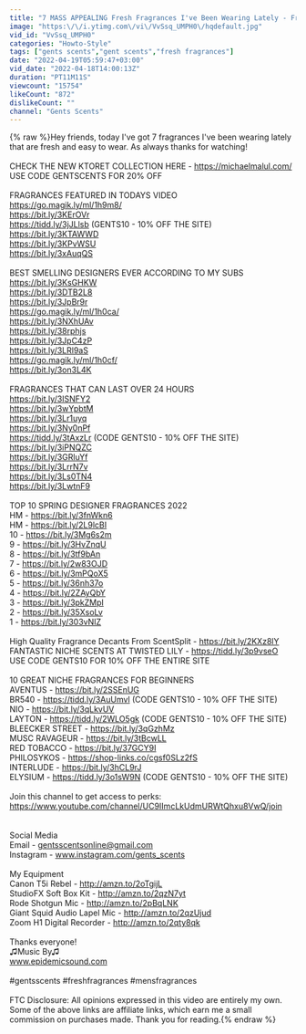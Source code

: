 ```yaml
---
title: "7 MASS APPEALING Fresh Fragrances I've Been Wearing Lately - Fragrance Rotation"
image: "https:\/\/i.ytimg.com\/vi\/VvSsq_UMPH0\/hqdefault.jpg"
vid_id: "VvSsq_UMPH0"
categories: "Howto-Style"
tags: ["gents scents","gent scents","fresh fragrances"]
date: "2022-04-19T05:59:47+03:00"
vid_date: "2022-04-18T14:00:13Z"
duration: "PT11M11S"
viewcount: "15754"
likeCount: "872"
dislikeCount: ""
channel: "Gents Scents"
---
```

{% raw %}Hey friends,  today I've got 7 fragrances I've been wearing lately that are fresh and easy to wear.  As always thanks for watching!<br /><br />CHECK THE NEW KTORET COLLECTION HERE - <a rel="nofollow" target="blank" href="https://michaelmalul.com/">https://michaelmalul.com/</a><br />USE CODE GENTSCENTS FOR 20% OFF<br /><br />FRAGRANCES FEATURED IN TODAYS VIDEO<br /><a rel="nofollow" target="blank" href="https://go.magik.ly/ml/1h9m8/">https://go.magik.ly/ml/1h9m8/</a><br /><a rel="nofollow" target="blank" href="https://bit.ly/3KErOVr">https://bit.ly/3KErOVr</a><br /><a rel="nofollow" target="blank" href="https://tidd.ly/3jJLlsb">https://tidd.ly/3jJLlsb</a> (GENTS10 - 10% OFF THE SITE)<br /><a rel="nofollow" target="blank" href="https://bit.ly/3KTAWWD">https://bit.ly/3KTAWWD</a><br /><a rel="nofollow" target="blank" href="https://bit.ly/3KPvWSU">https://bit.ly/3KPvWSU</a><br /><a rel="nofollow" target="blank" href="https://bit.ly/3xAuqQS">https://bit.ly/3xAuqQS</a><br /><br />BEST SMELLING DESIGNERS EVER ACCORDING TO MY SUBS<br /><a rel="nofollow" target="blank" href="https://bit.ly/3KsGHKW">https://bit.ly/3KsGHKW</a><br /><a rel="nofollow" target="blank" href="https://bit.ly/3DTB2L8">https://bit.ly/3DTB2L8</a><br /><a rel="nofollow" target="blank" href="https://bit.ly/3JpBr9r">https://bit.ly/3JpBr9r</a><br /><a rel="nofollow" target="blank" href="https://go.magik.ly/ml/1h0ca/">https://go.magik.ly/ml/1h0ca/</a><br /><a rel="nofollow" target="blank" href="https://bit.ly/3NXhUAv">https://bit.ly/3NXhUAv</a><br /><a rel="nofollow" target="blank" href="https://bit.ly/38rphjs">https://bit.ly/38rphjs</a><br /><a rel="nofollow" target="blank" href="https://bit.ly/3JpC4zP">https://bit.ly/3JpC4zP</a><br /><a rel="nofollow" target="blank" href="https://bit.ly/3LRl9aS">https://bit.ly/3LRl9aS</a><br /><a rel="nofollow" target="blank" href="https://go.magik.ly/ml/1h0cf/">https://go.magik.ly/ml/1h0cf/</a><br /><a rel="nofollow" target="blank" href="https://bit.ly/3on3L4K">https://bit.ly/3on3L4K</a><br /><br />FRAGRANCES THAT CAN LAST OVER 24 HOURS<br /><a rel="nofollow" target="blank" href="https://bit.ly/3ISNFY2">https://bit.ly/3ISNFY2</a><br /><a rel="nofollow" target="blank" href="https://bit.ly/3wYpbtM">https://bit.ly/3wYpbtM</a><br /><a rel="nofollow" target="blank" href="https://bit.ly/3Lr1uyq">https://bit.ly/3Lr1uyq</a><br /><a rel="nofollow" target="blank" href="https://bit.ly/3Ny0nPf">https://bit.ly/3Ny0nPf</a><br /><a rel="nofollow" target="blank" href="https://tidd.ly/3tAxzLr">https://tidd.ly/3tAxzLr</a> (CODE GENTS10 - 10% OFF THE SITE)<br /><a rel="nofollow" target="blank" href="https://bit.ly/3iPNQZC">https://bit.ly/3iPNQZC</a><br /><a rel="nofollow" target="blank" href="https://bit.ly/3GRluYf">https://bit.ly/3GRluYf</a><br /><a rel="nofollow" target="blank" href="https://bit.ly/3LrrN7v">https://bit.ly/3LrrN7v</a><br /><a rel="nofollow" target="blank" href="https://bit.ly/3Ls0TN4">https://bit.ly/3Ls0TN4</a><br /><a rel="nofollow" target="blank" href="https://bit.ly/3LwtnF9">https://bit.ly/3LwtnF9</a><br /><br />TOP 10 SPRING DESIGNER FRAGRANCES 2022<br />HM - <a rel="nofollow" target="blank" href="https://bit.ly/3fnWkn6">https://bit.ly/3fnWkn6</a><br />HM - <a rel="nofollow" target="blank" href="https://bit.ly/2L9lcBI">https://bit.ly/2L9lcBI</a><br />10 - <a rel="nofollow" target="blank" href="https://bit.ly/3Mg6s2m">https://bit.ly/3Mg6s2m</a><br />9 - <a rel="nofollow" target="blank" href="https://bit.ly/3HvZnqU">https://bit.ly/3HvZnqU</a><br />8 - <a rel="nofollow" target="blank" href="https://bit.ly/3tf9bAn">https://bit.ly/3tf9bAn</a><br />7 - <a rel="nofollow" target="blank" href="https://bit.ly/2w83OJD">https://bit.ly/2w83OJD</a><br />6 - <a rel="nofollow" target="blank" href="https://bit.ly/3mPQoX5">https://bit.ly/3mPQoX5</a><br />5 - <a rel="nofollow" target="blank" href="https://bit.ly/36nh37o">https://bit.ly/36nh37o</a><br />4 - <a rel="nofollow" target="blank" href="https://bit.ly/2ZAyQbY">https://bit.ly/2ZAyQbY</a><br />3 - <a rel="nofollow" target="blank" href="https://bit.ly/3pkZMpI">https://bit.ly/3pkZMpI</a><br />2 - <a rel="nofollow" target="blank" href="https://bit.ly/35XsoLv">https://bit.ly/35XsoLv</a><br />1 - <a rel="nofollow" target="blank" href="https://bit.ly/303vNIZ">https://bit.ly/303vNIZ</a><br /><br />High Quality Fragrance Decants From ScentSplit - <a rel="nofollow" target="blank" href="https://bit.ly/2KXz8lY">https://bit.ly/2KXz8lY</a><br />FANTASTIC NICHE SCENTS AT TWISTED LILY - <a rel="nofollow" target="blank" href="https://tidd.ly/3p9vseO">https://tidd.ly/3p9vseO</a><br />USE CODE GENTS10 FOR 10% OFF THE ENTIRE SITE<br /><br />10 GREAT NICHE FRAGRANCES FOR BEGINNERS<br />AVENTUS - <a rel="nofollow" target="blank" href="https://bit.ly/2SSEnUG">https://bit.ly/2SSEnUG</a><br />BR540 - <a rel="nofollow" target="blank" href="https://tidd.ly/3AuUmvl">https://tidd.ly/3AuUmvl</a> (CODE GENTS10 - 10% OFF THE SITE)<br />NIO - <a rel="nofollow" target="blank" href="https://bit.ly/3qLkvUV">https://bit.ly/3qLkvUV</a><br />LAYTON - <a rel="nofollow" target="blank" href="https://tidd.ly/2WLO5gk">https://tidd.ly/2WLO5gk</a> (CODE GENTS10 - 10% OFF THE SITE)<br />BLEECKER STREET - <a rel="nofollow" target="blank" href="https://bit.ly/3qGzhMz">https://bit.ly/3qGzhMz</a><br />MUSC RAVAGEUR - <a rel="nofollow" target="blank" href="https://bit.ly/3tBcwLL">https://bit.ly/3tBcwLL</a><br />RED TOBACCO - <a rel="nofollow" target="blank" href="https://bit.ly/37GCY9I">https://bit.ly/37GCY9I</a><br />PHILOSYKOS - <a rel="nofollow" target="blank" href="https://shop-links.co/cgsf0SLz2fS">https://shop-links.co/cgsf0SLz2fS</a><br />INTERLUDE - <a rel="nofollow" target="blank" href="https://bit.ly/3hCL9rJ">https://bit.ly/3hCL9rJ</a><br />ELYSIUM - <a rel="nofollow" target="blank" href="https://tidd.ly/3o1sW9N">https://tidd.ly/3o1sW9N</a> (CODE GENTS10 - 10% OFF THE SITE)<br /><br />Join this channel to get access to perks:<br /><a rel="nofollow" target="blank" href="https://www.youtube.com/channel/UC9IImcLkUdmURWtQhxu8VwQ/join">https://www.youtube.com/channel/UC9IImcLkUdmURWtQhxu8VwQ/join</a><br /><br /><br />Social Media<br />Email - gentsscentsonline@gmail.com<br />Instagram - www.instagram.com/gents_scents<br /><br />My Equipment<br />Canon T5i Rebel - <a rel="nofollow" target="blank" href="http://amzn.to/2oTgijL">http://amzn.to/2oTgijL</a><br />StudioFX Soft Box Kit - <a rel="nofollow" target="blank" href="http://amzn.to/2qzN7yt">http://amzn.to/2qzN7yt</a><br />Rode Shotgun Mic - <a rel="nofollow" target="blank" href="http://amzn.to/2pBqLNK">http://amzn.to/2pBqLNK</a><br />Giant Squid Audio Lapel Mic - <a rel="nofollow" target="blank" href="http://amzn.to/2qzUjud">http://amzn.to/2qzUjud</a><br />Zoom H1 Digital Recorder - <a rel="nofollow" target="blank" href="http://amzn.to/2qty8qk">http://amzn.to/2qty8qk</a><br /><br />Thanks everyone!<br />♫Music By♫<br />www.epidemicsound.com<br /><br />#gentsscents #freshfragrances #mensfragrances<br /><br />FTC Disclosure:  All opinions expressed in this video are entirely my own.  Some of the above links are affiliate links, which earn me a small commission on purchases made. Thank you for reading.{% endraw %}
